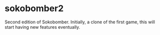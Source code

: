 # sokobomber2
Second edition of Sokobomber. Initially, a clone of the first game, this will start having new features eventually.
